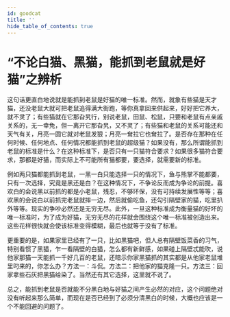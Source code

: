 ```yaml
---
id: goodcat
title: ''
hide_table_of_contents: true
---
```


# “不论白猫、黑猫，能抓到老鼠就是好猫”之辨析

这句话更直白地说就是能抓到老鼠是好猫的唯一标准。然而，就象有些猫是天才猫，还没老鼠大就可把老鼠追得满大街跑，等你真拿回来供起来，好好把它养大，就不灵了；有些猫就在它那旮旯行，别说老鼠，田鼠、松鼠，只要和老鼠有点亲戚关系的，无一幸免，但一离开它那旮旯，又不灵了；有些猫和老鼠的关系可能还和天气有关，月亮一圆它就对老鼠发狠；月亮一耷拉它也耷拉了。是否存在那种在任何时候、任何地点、任何情况都能抓到老鼠的超级猫？如果没有，那么所谓能抓到老鼠的标准是什么？在这种标准下，是否只有一只猫符合要求？如果很多猫符合要求，那都是好猫，而实际上不可能所有猫都要，要选择，就需要新的标准。

例如两只猫都能抓到老鼠，一黑一白只能选择一只的情况下，鱼与熊掌不能都要，只有一次选择，究竟是黑还是白？在这种情况下，不争论反而成为争论的前提。喜欢白的会说黑以前抓的都是小老鼠，残忍，不够环保，没有可持续发展性等等；喜欢黑的会说白以前抓完老鼠就摔一边，然后就偷吃鱼，还勾引隔壁家的猫，吃里扒外等等。现实的争吵必然还是无穷无尽。此外，一旦这种标准成为衡量猫的好坏的唯一标准时，为了成为好猫，无穷无尽的花样就会围绕这个唯一标准被创造出来。这些花样很快就会使该标准变得模糊，最后也就等于没有了标准。

更重要的是，如果家里已经有了一只，比如黑猫吧，但人总有隔壁饭菜香的习气，特别看惯了黑猫，乍一看隔壁的白猫，怎么都有新鲜感，如果碰上隔壁忒能吹，说他家那猫一天能抓一千好几百的老鼠，还暗示你家黑猫抓的其实都是从他家老鼠堆里叼来的，你怎么办？方法一：斗侃。方法二：把他家的猫克隆一只。方法三：回家拿些石灰把黑猫给染了。当然还有其它选择，这里就不说了。

总之，能抓到老鼠是否就能不分黑白地与好猫之间产生必然的对应，这个问题绝对没有听起来那么简单，而现在是否已经到了必须分清黑白的时候，大概也应该是一个不能回避的问题了。